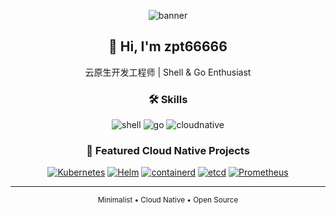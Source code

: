 <p align="center">
  <img src="https://capsule-render.vercel.app/api?type=waving&color=gradient&height=160&section=header&text=zpt66666&fontSize=48&fontAlignY=35&desc=Cloud%20Native%20Dev%20Engineer&descAlignY=55" alt="banner" />
</p>

<h2 align="center">👋 Hi, I'm zpt66666</h2>
<p align="center">云原生开发工程师 | Shell & Go Enthusiast</p>

<h3 align="center">🛠️ Skills</h3>
<p align="center">
  <img src="https://img.shields.io/badge/Shell-121011?style=flat&logo=gnubash&logoColor=white" alt="shell" />
  <img src="https://img.shields.io/badge/Go-00ADD8?style=flat&logo=go&logoColor=white" alt="go" />
  <img src="https://img.shields.io/badge/CloudNative-262261?style=flat&logo=kubernetes&logoColor=white" alt="cloudnative" />
</p>

<h3 align="center">🌟 Featured Cloud Native Projects</h3>
<p align="center">
  <a href="https://github.com/zpt66666/kubernetes"><img src="https://img.shields.io/badge/Kubernetes-326CE5?style=flat&logo=kubernetes&logoColor=white" alt="Kubernetes" /></a>
  <a href="https://github.com/zpt66666/helm"><img src="https://img.shields.io/badge/Helm-0F1689?style=flat&logo=helm&logoColor=white" alt="Helm" /></a>
  <a href="https://github.com/zpt66666/containerd"><img src="https://img.shields.io/badge/containerd-263238?style=flat&logo=docker&logoColor=white" alt="containerd" /></a>
  <a href="https://github.com/zpt66666/etcd"><img src="https://img.shields.io/badge/etcd-6666F6?style=flat&logo=etcd&logoColor=white" alt="etcd" /></a>
  <a href="https://github.com/zpt66666/prometheus"><img src="https://img.shields.io/badge/Prometheus-E6522C?style=flat&logo=prometheus&logoColor=white" alt="Prometheus" /></a>
</p>

<hr />

<p align="center">
  <sub>Minimalist • Cloud Native • Open Source</sub>
</p>
